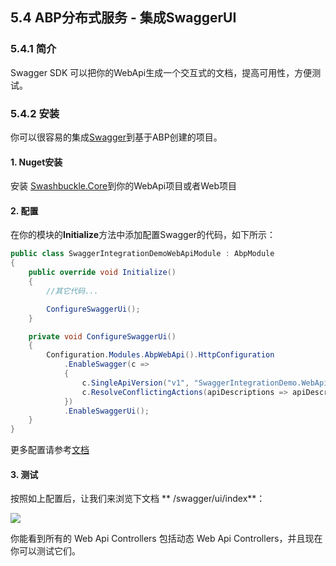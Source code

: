 ## 5.4 ABP分布式服务 - 集成SwaggerUI

### 5.4.1 简介
Swagger SDK 可以把你的WebApi生成一个交互式的文档，提高可用性，方便测试。

### 5.4.2 安装
你可以很容易的集成[Swagger](http://swagger.io/)到基于ABP创建的项目。

#### 1. Nuget安装

安装 [Swashbuckle.Core](https://www.nuget.org/packages/Swashbuckle.Core/)到你的WebApi项目或者Web项目

#### 2. 配置

在你的模块的**Initialize**方法中添加配置Swagger的代码，如下所示：

```csharp
public class SwaggerIntegrationDemoWebApiModule : AbpModule
{
    public override void Initialize()
    {
        //其它代码...

        ConfigureSwaggerUi();
    }

    private void ConfigureSwaggerUi()
    {
        Configuration.Modules.AbpWebApi().HttpConfiguration
            .EnableSwagger(c =>
            {
                c.SingleApiVersion("v1", "SwaggerIntegrationDemo.WebApi");
                c.ResolveConflictingActions(apiDescriptions => apiDescriptions.First());
            })
            .EnableSwaggerUi();
    }
}
```

更多配置请参考[文档](https://github.com/domaindrivendev/Swashbuckle)

#### 3. 测试
按照如上配置后，让我们来浏览下文档 ** /swagger/ui/index**：


![](/Abp/images/5.4.1.png)

你能看到所有的 Web Api Controllers 包括动态 Web Api Controllers，并且现在你可以测试它们。 


